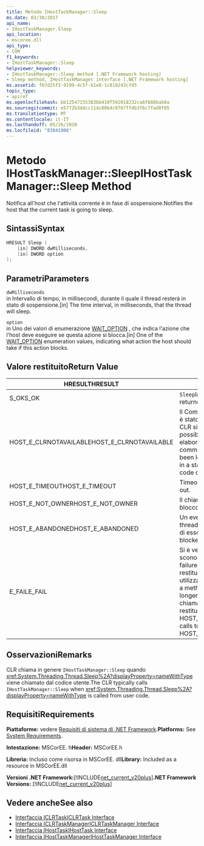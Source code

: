 ```yaml
---
title: Metodo IHostTaskManager::Sleep
ms.date: 03/30/2017
api_name:
- IHostTaskManager.Sleep
api_location:
- mscoree.dll
api_type:
- COM
f1_keywords:
- IHostTaskManager::Sleep
helpviewer_keywords:
- IHostTaskManager::Sleep method [.NET Framework hosting]
- Sleep method, IHostTaskManager interface [.NET Framework hosting]
ms.assetid: f67d25f3-9199-4c5f-b1e8-1c819243cfd5
topic_type:
- apiref
ms.openlocfilehash: bb12547155383bb410f592018232ca6f688bab8a
ms.sourcegitcommit: e5772b3ddcc114c80b4c9767ffdb3f6c7fad8f05
ms.translationtype: MT
ms.contentlocale: it-IT
ms.lasthandoff: 05/26/2020
ms.locfileid: "83841906"
---
```

# <a name="ihosttaskmanagersleep-method"></a><span data-ttu-id="fae57-102">Metodo IHostTaskManager::Sleep</span><span class="sxs-lookup"><span data-stu-id="fae57-102">IHostTaskManager::Sleep Method</span></span>
<span data-ttu-id="fae57-103">Notifica all'host che l'attività corrente è in fase di sospensione.</span><span class="sxs-lookup"><span data-stu-id="fae57-103">Notifies the host that the current task is going to sleep.</span></span>  
  
## <a name="syntax"></a><span data-ttu-id="fae57-104">Sintassi</span><span class="sxs-lookup"><span data-stu-id="fae57-104">Syntax</span></span>  
  
```cpp  
HRESULT Sleep (  
    [in] DWORD dwMilliseconds,  
    [in] DWORD option  
);  
```  
  
## <a name="parameters"></a><span data-ttu-id="fae57-105">Parametri</span><span class="sxs-lookup"><span data-stu-id="fae57-105">Parameters</span></span>  
 `dwMilliseconds`  
 <span data-ttu-id="fae57-106">in Intervallo di tempo, in millisecondi, durante il quale il thread resterà in stato di sospensione.</span><span class="sxs-lookup"><span data-stu-id="fae57-106">[in] The time interval, in milliseconds, that the thread will sleep.</span></span>  
  
 `option`  
 <span data-ttu-id="fae57-107">in Uno dei valori di enumerazione [WAIT_OPTION](wait-option-enumeration.md) , che indica l'azione che l'host deve eseguire se questa azione si blocca.</span><span class="sxs-lookup"><span data-stu-id="fae57-107">[in] One of the [WAIT_OPTION](wait-option-enumeration.md) enumeration values, indicating what action the host should take if this action blocks.</span></span>  
  
## <a name="return-value"></a><span data-ttu-id="fae57-108">Valore restituito</span><span class="sxs-lookup"><span data-stu-id="fae57-108">Return Value</span></span>  
  
|<span data-ttu-id="fae57-109">HRESULT</span><span class="sxs-lookup"><span data-stu-id="fae57-109">HRESULT</span></span>|<span data-ttu-id="fae57-110">Description</span><span class="sxs-lookup"><span data-stu-id="fae57-110">Description</span></span>|  
|-------------|-----------------|  
|<span data-ttu-id="fae57-111">S_OK</span><span class="sxs-lookup"><span data-stu-id="fae57-111">S_OK</span></span>|<span data-ttu-id="fae57-112">`Sleep`la restituzione è riuscita.</span><span class="sxs-lookup"><span data-stu-id="fae57-112">`Sleep` returned successfully.</span></span>|  
|<span data-ttu-id="fae57-113">HOST_E_CLRNOTAVAILABLE</span><span class="sxs-lookup"><span data-stu-id="fae57-113">HOST_E_CLRNOTAVAILABLE</span></span>|<span data-ttu-id="fae57-114">Il Common Language Runtime (CLR) non è stato caricato in un processo oppure CLR si trova in uno stato in cui non è possibile eseguire codice gestito o elaborare la chiamata correttamente.</span><span class="sxs-lookup"><span data-stu-id="fae57-114">The common language runtime (CLR) has not been loaded into a process, or the CLR is in a state in which it cannot run managed code or process the call successfully.</span></span>|  
|<span data-ttu-id="fae57-115">HOST_E_TIMEOUT</span><span class="sxs-lookup"><span data-stu-id="fae57-115">HOST_E_TIMEOUT</span></span>|<span data-ttu-id="fae57-116">Timeout della chiamata.</span><span class="sxs-lookup"><span data-stu-id="fae57-116">The call timed out.</span></span>|  
|<span data-ttu-id="fae57-117">HOST_E_NOT_OWNER</span><span class="sxs-lookup"><span data-stu-id="fae57-117">HOST_E_NOT_OWNER</span></span>|<span data-ttu-id="fae57-118">Il chiamante non è il proprietario del blocco.</span><span class="sxs-lookup"><span data-stu-id="fae57-118">The caller does not own the lock.</span></span>|  
|<span data-ttu-id="fae57-119">HOST_E_ABANDONED</span><span class="sxs-lookup"><span data-stu-id="fae57-119">HOST_E_ABANDONED</span></span>|<span data-ttu-id="fae57-120">Un evento è stato annullato mentre un thread bloccato o Fiber era in attesa su di esso.</span><span class="sxs-lookup"><span data-stu-id="fae57-120">An event was canceled while a blocked thread or fiber was waiting on it.</span></span>|  
|<span data-ttu-id="fae57-121">E_FAIL</span><span class="sxs-lookup"><span data-stu-id="fae57-121">E_FAIL</span></span>|<span data-ttu-id="fae57-122">Si è verificato un errore irreversibile sconosciuto.</span><span class="sxs-lookup"><span data-stu-id="fae57-122">An unknown catastrophic failure occurred.</span></span> <span data-ttu-id="fae57-123">Quando un metodo restituisce E_FAIL, CLR non è più utilizzabile all'interno del processo.</span><span class="sxs-lookup"><span data-stu-id="fae57-123">When a method returns E_FAIL, the CLR is no longer usable within the process.</span></span> <span data-ttu-id="fae57-124">Le chiamate successive ai metodi di hosting restituiscono HOST_E_CLRNOTAVAILABLE.</span><span class="sxs-lookup"><span data-stu-id="fae57-124">Subsequent calls to hosting methods return HOST_E_CLRNOTAVAILABLE.</span></span>|  
  
## <a name="remarks"></a><span data-ttu-id="fae57-125">Osservazioni</span><span class="sxs-lookup"><span data-stu-id="fae57-125">Remarks</span></span>  
 <span data-ttu-id="fae57-126">CLR chiama in genere `IHostTaskManager::Sleep` quando <xref:System.Threading.Thread.Sleep%2A?displayProperty=nameWithType> viene chiamato dal codice utente.</span><span class="sxs-lookup"><span data-stu-id="fae57-126">The CLR typically calls `IHostTaskManager::Sleep` when <xref:System.Threading.Thread.Sleep%2A?displayProperty=nameWithType> is called from user code.</span></span>  
  
## <a name="requirements"></a><span data-ttu-id="fae57-127">Requisiti</span><span class="sxs-lookup"><span data-stu-id="fae57-127">Requirements</span></span>  
 <span data-ttu-id="fae57-128">**Piattaforme:** vedere [Requisiti di sistema di .NET Framework](../../get-started/system-requirements.md).</span><span class="sxs-lookup"><span data-stu-id="fae57-128">**Platforms:** See [System Requirements](../../get-started/system-requirements.md).</span></span>  
  
 <span data-ttu-id="fae57-129">**Intestazione:** MSCorEE. h</span><span class="sxs-lookup"><span data-stu-id="fae57-129">**Header:** MSCorEE.h</span></span>  
  
 <span data-ttu-id="fae57-130">**Libreria:** Incluso come risorsa in MSCorEE. dll</span><span class="sxs-lookup"><span data-stu-id="fae57-130">**Library:** Included as a resource in MSCorEE.dll</span></span>  
  
 <span data-ttu-id="fae57-131">**Versioni .NET Framework:**[!INCLUDE[net_current_v20plus](../../../../includes/net-current-v20plus-md.md)]</span><span class="sxs-lookup"><span data-stu-id="fae57-131">**.NET Framework Versions:** [!INCLUDE[net_current_v20plus](../../../../includes/net-current-v20plus-md.md)]</span></span>  
  
## <a name="see-also"></a><span data-ttu-id="fae57-132">Vedere anche</span><span class="sxs-lookup"><span data-stu-id="fae57-132">See also</span></span>

- [<span data-ttu-id="fae57-133">Interfaccia ICLRTask</span><span class="sxs-lookup"><span data-stu-id="fae57-133">ICLRTask Interface</span></span>](iclrtask-interface.md)
- [<span data-ttu-id="fae57-134">Interfaccia ICLRTaskManager</span><span class="sxs-lookup"><span data-stu-id="fae57-134">ICLRTaskManager Interface</span></span>](iclrtaskmanager-interface.md)
- [<span data-ttu-id="fae57-135">Interfaccia IHostTask</span><span class="sxs-lookup"><span data-stu-id="fae57-135">IHostTask Interface</span></span>](ihosttask-interface.md)
- [<span data-ttu-id="fae57-136">Interfaccia IHostTaskManager</span><span class="sxs-lookup"><span data-stu-id="fae57-136">IHostTaskManager Interface</span></span>](ihosttaskmanager-interface.md)
